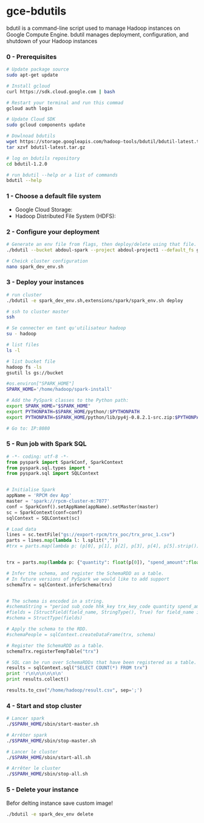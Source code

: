 # gce-bdutils
bdutil is a command-line script used to manage Hadoop instances on Google Compute Engine. bdutil manages deployment, configuration, and shutdown of your Hadoop instances

### 0 - Prerequisites 
```sh
# Update package source
sudo apt-get update

# Install gcloud
curl https://sdk.cloud.google.com | bash

# Restart your terminal and run this commad
gcloud auth login

# Update Cloud SDK 
sudo gcloud components update

# Dowlnoad bdutils
wget https://storage.googleapis.com/hadoop-tools/bdutil/bdutil-latest.tar.gz
tar xzvf bdutil-latest.tar.gz

# log on bdutils repository
cd bdutil-1.2.0

# run bdutil --help or a list of commands
bdutil --help
```

### 1 - Choose a default file system
- Google Cloud Storage:
- Hadoop Distributed File System (HDFS):

### 2 - Configure your deployment
```sh
# Generate an env file from flags, then deploy/delete using that file.
./bdutil --bucket abdoul-spark --project abdoul-project1 --default_fs gs --master_machine_type n1-standard-4 --zone europe-west1-b --num_workers 4 --prefix spark-cluster --verbose generate_config spark_dev_env.sh

# Cheick cluster configuration
nano spark_dev_env.sh

```

### 3 - Deploy your instances
```sh
# run cluster
./bdutil -e spark_dev_env.sh,extensions/spark/spark_env.sh deploy

# ssh to cluster master
ssh 

# Se connecter en tant qu'utilisateur hadoop
su - hadoop

# list files
ls -l

# list bucket file
hadoop fs -ls
gsutil ls gs://bucket

#os.environ["SPARK_HOME"]
SPARK_HOME='/home/hadoop/spark-install'

# Add the PySpark classes to the Python path:
export SPARK_HOME="$SPARK_HOME"
export PYTHONPATH=$SPARK_HOME/python/:$PYTHONPATH
export PYTHONPATH=$SPARK_HOME/python/lib/py4j-0.8.2.1-src.zip:$PYTHONPATH

# Go to: IP:8080
```


### 5 - Run job with Spark SQL
```python
# -*- coding: utf-8 -*-
from pyspark import SparkConf, SparkContext
from pyspark.sql.types import *
from pyspark.sql import SQLContext


# Initialise Spark
appName = 'RPCM dev App'
master = 'spark://rpcm-cluster-m:7077'
conf = SparkConf().setAppName(appName).setMaster(master)
sc = SparkContext(conf=conf)
sqlContext = SQLContext(sc)

# Load data
lines = sc.textFile("gs://export-rpcm/trx_poc/trx_proc_1.csv")
parts = lines.map(lambda l: l.split(","))
#trx = parts.map(lambda p: (p[0], p[1], p[2], p[3], p[4], p[5].strip()))


trx = parts.map(lambda p: {"quantity": float(p[0]), "spend_amount":float(p[1]), "period":p[2], "hhk_code":p[3], "trx_key_code":p[4], "sub_code":p[5]})

# Infer the schema, and register the SchemaRDD as a table.
# In future versions of PySpark we would like to add support
schemaTrx = sqlContext.inferSchema(trx)


# The schema is encoded in a string.
#schemaString = "period sub_code hhk_key trx_key_code quantity spend_amount"
#fields = [StructField(field_name, StringType(), True) for field_name in schemaString.split()]
#schema = StructType(fields)

# Apply the schema to the RDD.
#schemaPeople = sqlContext.createDataFrame(trx, schema)

# Register the SchemaRDD as a table.
schemaTrx.registerTempTable("trx")

# SQL can be run over SchemaRDDs that have been registered as a table.
results = sqlContext.sql("SELECT COUNT(*) FROM trx")
print 'r\n\n\n\n\n\n'
print results.collect()

results.to_csv("/home/hadoop/result.csv", sep=';')

```

### 4 - Start and stop cluster
```sh
# Lancer spark
./$SPARH_HOME/sbin/start-master.sh 

# Arrêter spark
./$SPARH_HOME/sbin/stop-master.sh 

# Lancer le cluster
./$SPARH_HOME/sbin/start-all.sh 

# Arrêter le cluster
./$SPARH_HOME/sbin/stop-all.sh 
```


### 5 - Delete your instance  
Befor delting instance save custom image!
```sh
./bdutil -e spark_dev_env delete
```
